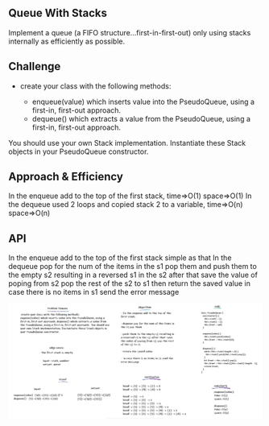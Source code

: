 ## Queue With Stacks

Implement a queue (a FIFO structure...first-in-first-out) only using stacks internally as efficiently as possible.

## Challenge

- create your class with the following methods:

  - enqueue(value) which inserts value into the PseudoQueue, using a first-in, first-out approach.
  - dequeue() which extracts a value from the PseudoQueue, using a first-in, first-out approach.

You should use your own Stack implementation. Instantiate these Stack objects in your PseudoQueue constructor.

## Approach & Efficiency

In the enqueue add to the top of the first stack, time=>O(1) space=>O(1)
In the dequeue used 2 loops and copied stack 2 to a variable, time=>O(n) space=>O(n)

## API

In the enqueue add to the top of the first stack simple as that In the dequeue pop for the num of the items in the s1 pop them and push them to the empty s2 resulting in a reversed s1 in the s2 after that save the value of poping from s2 pop the rest of the s2 to s1 then return the saved value in case there is no items in s1 send the error message

![whiteboard](../assets/wb11.png)
